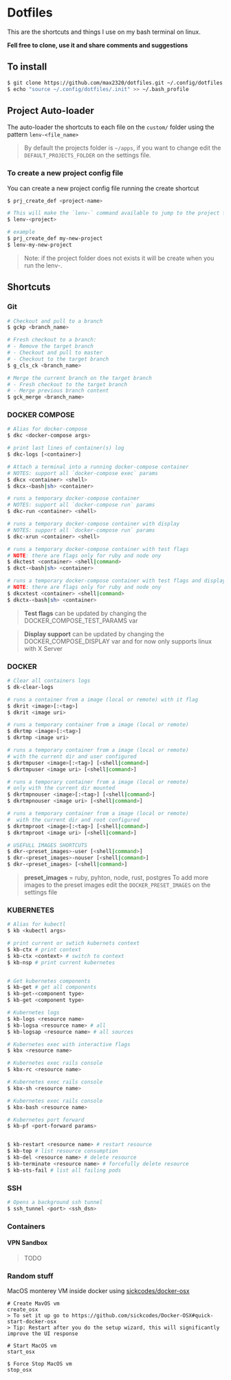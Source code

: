 # Dotfiles

This are the shortcuts and things I use on my bash terminal on linux.

**Fell free to clone, use it and share comments and suggestions**

## To install

```bash
$ git clone https://github.com/max2320/dotfiles.git ~/.config/dotfiles
$ echo "source ~/.config/dotfiles/.init" >> ~/.bash_profile
```

## Project Auto-loader

The auto-loader the shortcuts to each file on the `custom/` folder using the pattern `lenv-<file_name>`

> By default the projects folder is `~/apps`, if you want to change edit the `DEFAULT_PROJECTS_FOLDER` on the settings file.
### To create a new project config file

You can create a new project config file running the create shortcut
```bash
$ prj_create_def <project-name>

# This will make the `lenv-` command available to jump to the project folder
$ lenv-<project>

# example
$ prj_create_def my-new-project
$ lenv-my-new-project
```
> Note: if the project folder does not exists it will be create when you run the lenv-.
## Shortcuts
### Git

```sh
# Checkout and pull to a branch
$ gckp <branch_name>

# Fresh checkout to a branch:
# - Remove the target branch
# - Checkout and pull to master
# - Checkout to the target branch
$ g_cls_ck <branch_name>

# Merge the current branch on the target branch
# - Fresh checkout to the target branch
# - Merge previous branch content
$ gck_merge <branch_name>
```

### DOCKER COMPOSE

```bash
# Alias for docker-compose
$ dkc <docker-compose args>

# print last lines of container(s) log
$ dkc-logs [<container>]

# Attach a terminal into a running docker-compose container
# NOTES: support all `docker-compose exec` params
$ dkcx <container> <shell>
$ dkcx-<bash|sh> <container>

# runs a temporary docker-compose container
# NOTES: support all `docker-compose run` params
$ dkc-run <container> <shell>

# runs a temporary docker-compose container with display
# NOTES: support all `docker-compose run` params
$ dkc-xrun <container> <shell>

# runs a temporary docker-compose container with test flags
# NOTE: there are flags only for ruby and node ony
$ dkctest <container> <shell|command>
$ dkct-<bash|sh> <container>

# runs a temporary docker-compose container with test flags and display
# NOTE: there are flags only for ruby and node ony
$ dkcxtest <container> <shell|command>
$ dkctx-<bash|sh> <container>
```

> **Test flags** can be updated by changing the DOCKER_COMPOSE_TEST_PARAMS var

> **Display support** can be updated by changing the DOCKER_COMPOSE_DISPLAY var and for now only supports linux with X Server


### DOCKER

```bash
# Clear all containers logs
$ dk-clear-logs

# runs a container from a image (local or remote) with it flag
$ dkrit <image>[:<tag>]
$ dkrit <image uri>

# runs a temporary container from a image (local or remote)
$ dkrtmp <image>[:<tag>]
$ dkrtmp <image uri>

# runs a temporary container from a image (local or remote)
# with the current dir and user configured
$ dkrtmpuser <image>[:<tag>] [<shell|command>]
$ dkrtmpuser <image uri> [<shell|command>]

# runs a temporary container from a image (local or remote)
# only with the current dir mounted
$ dkrtmpnouser <image>[:<tag>] [<shell|command>]
$ dkrtmpnouser <image uri> [<shell|command>]

# runs a temporary container from a image (local or remote)
#  with the current dir and root configured
$ dkrtmproot <image>[:<tag>] [<shell|command>]
$ dkrtmproot <image uri> [<shell|command>]

# USEFULL IMAGES SHORTCUTS
$ dkr-<preset_images>-user [<shell|command>]
$ dkr-<preset_images>-nouser [<shell|command>]
$ dkr-<preset_images> [<shell|command>]

```
> **preset_images** = ruby, pyhton, node, rust, postgres
> To add more images to the preset images edit the `DOCKER_PRESET_IMAGES` on the settings file


### KUBERNETES

```bash
# Alias for kubectl
$ kb <kubectl args>

# print current or swtich kubernets context
$ kb-ctx # print context
$ kb-ctx <context> # switch to context
$ kb-nsp # print current kubernetes


# Get kubernetes components
$ kb-get # get all components
$ kb-get-<component type>
$ kb-get <component type>

# Kubernetes logs
$ kb-logs <resource name>
$ kb-logsa <resource name> # all
$ kb-logsap <resource name> # all sources

# Kubernetes exec with interactive flags
$ kbx <resource name>

# Kubernetes exec rails console
$ kbx-rc <resource name>

# Kubernetes exec rails console
$ kbx-sh <resource name>

# Kubernetes exec rails console
$ kbx-bash <resource name>

# Kubernetes port forward
$ kb-pf <port-forward params>


$ kb-restart <resource name> # restart resource
$ kb-top # list resource consumption
$ kb-del <resource name> # delete resource
$ kb-terminate <resource name> # forcefully delete resource
$ kb-sts-fail # list all failing pods
```

### SSH

```bash
# Opens a background ssh tunnel
$ ssh_tunnel <port> <ssh_dsn>
```


### Containers
#### VPN Sandbox

> TODO



### Random stuff

MacOS monterey VM inside docker using [sickcodes/docker-osx](https://github.com/sickcodes/Docker-OSX)
```
# Create MavOS vm
create_osx
> To set it up go to https://github.com/sickcodes/Docker-OSX#quick-start-docker-osx
> Tip: Restart after you do the setup wizard, this will significantly improve the UI response

# Start MacOS vm
start_osx

$ Force Stop MacOS vm
stop_osx
